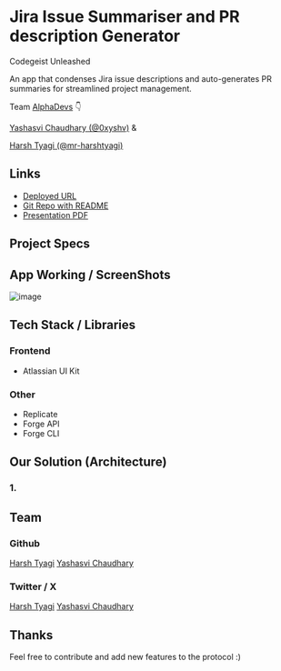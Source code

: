 # Jira Issue Summariser and PR description Generator

Codegeist Unleashed

An app that condenses Jira issue descriptions and auto-generates PR summaries for streamlined project management.

Team [AlphaDevs](https://alphadevs.dev) 👇

[Yashasvi Chaudhary (@0xyshv)](https://github.com/0xyshv) &

[Harsh Tyagi (@mr-harshtyagi)](https://github.com/mr-harshtyagi)

## Links

- [Deployed URL]()
- [Git Repo with README]()
- [Presentation PDF]()


## Project Specs


## App Working / ScreenShots

![image]()


## Tech Stack / Libraries

### Frontend

- Atlassian UI Kit

### Other

- Replicate
- Forge API
- Forge CLI
  

## Our Solution (Architecture)

### 1.


## Team

### Github

[Harsh Tyagi](https://github.com/mr-harshtyagi)
[Yashasvi Chaudhary](https://github.com/0xyshv)

### Twitter / X

[Harsh Tyagi](https://twitter.com/mr_harshtyagi)
[Yashasvi Chaudhary](https://twitter.com/0xyshv)

## Thanks

Feel free to contribute and add new features to the protocol :)
